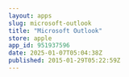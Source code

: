 ```yaml
---
layout: apps
slug: microsoft-outlook
title: "Microsoft Outlook"
store: apple
app_id: 951937596
date: 2025-01-07T05:04:38Z
published: 2015-01-29T05:22:59Z
---
```

